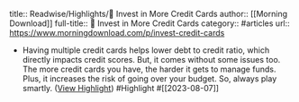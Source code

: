 title:: Readwise/Highlights/💁 Invest in More Credit Cards
author:: [[Morning Download]]
full-title:: 💁 Invest in More Credit Cards
category:: #articles
url:: https://www.morningdownload.com/p/invest-credit-cards

- Having multiple credit cards helps lower debt to credit ratio, which directly impacts credit scores. But, it comes without some issues too. The more credit cards you have, the harder it gets to manage funds. Plus, it increases the risk of going over your budget. So, always play smartly. ([View Highlight](https://read.readwise.io/read/01h76zxa05v1h3bvyw4d8jcgdk)) #Highlight #[[2023-08-07]]